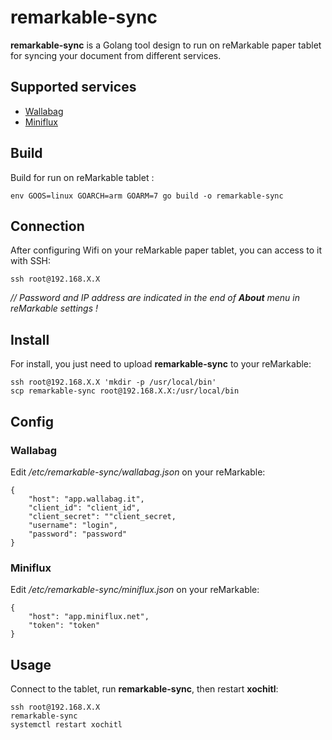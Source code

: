 # remarkable-sync

**remarkable-sync** is a Golang tool design to run on reMarkable paper tablet for syncing your document from different services.

## Supported services

* [Wallabag](https://www.wallabag.org)
* [Miniflux](https://miniflux.app)

## Build

Build for run on reMarkable tablet :

~~~
env GOOS=linux GOARCH=arm GOARM=7 go build -o remarkable-sync
~~~

## Connection

After configuring Wifi on your reMarkable paper tablet, you can access to it with SSH:

~~~
ssh root@192.168.X.X
~~~

*// Password and IP address are indicated in the end of **About** menu in reMarkable settings !*

## Install

For install, you just need to upload **remarkable-sync** to your reMarkable:

~~~
ssh root@192.168.X.X 'mkdir -p /usr/local/bin'
scp remarkable-sync root@192.168.X.X:/usr/local/bin
~~~

## Config

### Wallabag

Edit */etc/remarkable-sync/wallabag.json* on your reMarkable:

~~~
{
    "host": "app.wallabag.it",
    "client_id": "client_id",
    "client_secret": ""client_secret,
    "username": "login",
    "password": "password"
}
~~~

### Miniflux

Edit */etc/remarkable-sync/miniflux.json* on your reMarkable:

~~~
{
    "host": "app.miniflux.net",
    "token": "token"
}
~~~

## Usage

Connect to the tablet, run **remarkable-sync**, then restart **xochitl**:

~~~
ssh root@192.168.X.X
remarkable-sync
systemctl restart xochitl
~~~
